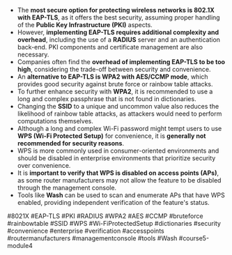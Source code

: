 - The **most secure option for protecting wireless networks is 802.1X with EAP-TLS**, as it offers the best security, assuming proper handling of the **Public Key Infrastructure (PKI)** aspects.
- However, **implementing EAP-TLS requires additional complexity and overhead**, including the use of a **RADIUS** server and an authentication back-end. PKI components and certificate management are also necessary.
- Companies often find the **overhead of implementing EAP-TLS to be too high**, considering the trade-off between security and convenience.
- An **alternative to EAP-TLS is WPA2 with AES/CCMP mode**, which provides good security against brute force or rainbow table attacks.
- To further enhance security with **WPA2**, it is recommended to use a long and complex passphrase that is not found in dictionaries.
- Changing the **SSID** to a unique and uncommon value also reduces the likelihood of rainbow table attacks, as attackers would need to perform computations themselves.
- Although a long and complex Wi-Fi password might tempt users to use **WPS (Wi-Fi Protected Setup)** for convenience, it is **generally not recommended for security reasons**.
- WPS is more commonly used in consumer-oriented environments and should be disabled in enterprise environments that prioritize security over convenience.
- It is **important to verify that WPS is disabled on access points (APs)**, as some router manufacturers may not allow the feature to be disabled through the management console.
- Tools like **Wash** can be used to scan and enumerate APs that have WPS enabled, providing independent verification of the feature's status.

#8021X #EAP-TLS #PKI #RADIUS #WPA2 #AES #CCMP #bruteforce #rainbowtable #SSID #WPS #Wi-FiProtectedSetup #dictionaries #security #convenience #enterprise #verification #accesspoints #routermanufacturers #managementconsole #tools #Wash #course5-module4 